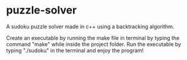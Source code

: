 # puzzle-solver
A sudoku puzzle solver made in c++ using a backtracking algorithm.

Create an executable by running the make file in terminal by typing the command "make" while inside the project folder.
Run the executable by typing "./sudoku" in the terminal and enjoy the program!
